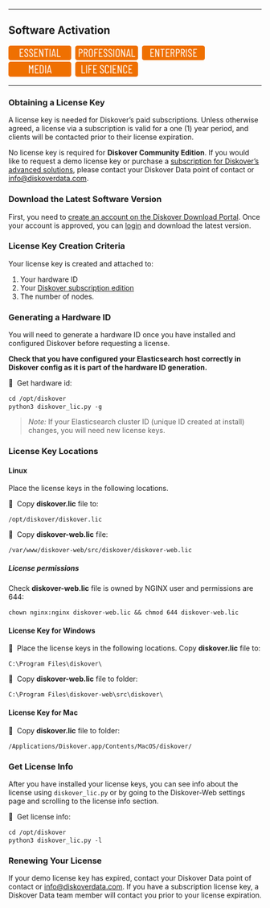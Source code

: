 <p id="software_activation"></p>

___
## Software Activation
<img src="images/button_edition_essential.png" width="125">&nbsp;&nbsp;<img src="images/button_edition_professional.png" width="125">&nbsp;&nbsp;<img src="images/button_edition_enterprise.png" width="125">&nbsp;&nbsp;<img src="images/button_edition_media.png" width="125">&nbsp;&nbsp;<img src="images/button_edition_life_science.png" width="125">
___
### Obtaining a License Key

A license key is needed for Diskover’s paid subscriptions. Unless otherwise agreed, a license via a subscription is valid for a one (1) year period, and clients will be contacted prior to their license expiration.

No license key is required for **Diskover Community Edition**. If you would like to request a demo license key or purchase a [subscription for Diskover’s advanced solutions](https://www.diskoverdata.com/solutions/), please contact your Diskover Data point of contact or [info@diskoverdata.com](mailto:info@diskoverdata.com).

### Download the Latest Software Version

First, you need to [create an account on the Diskover Download Portal](https://download.diskoverdata.com/register.php). Once your account is approved, you can [login](https://download.diskoverdata.com/) and download the latest version.

### License Key Creation Criteria

Your license key is created and attached to:
1. Your hardware ID
2. Your [Diskover subscription edition](https://www.diskoverdata.com/solutions/)
3. The number of nodes.

### Generating a Hardware ID

You will need to generate a hardware ID once you have installed and configured Diskover before requesting a license. 

**Check that you have configured your Elasticsearch host correctly in Diskover config as it is part of the hardware ID generation.**

🔴 &nbsp;Get hardware id:
```
cd /opt/diskover
python3 diskover_lic.py -g
```

>_Note:_ If your Elasticsearch cluster ID (unique ID created at install) changes, you will need new license keys.

### License Key Locations

#### Linux

Place the license keys in the following locations. 

🔴 &nbsp;Copy **diskover.lic** file to:
```
/opt/diskover/diskover.lic
```

🔴 &nbsp;Copy **diskover-web.lic** file:
```
/var/www/diskover-web/src/diskover/diskover-web.lic
```
##### License permissions

Check **diskover-web.lic** file is owned by NGINX user and permissions are 644:
```
chown nginx:nginx diskover-web.lic && chmod 644 diskover-web.lic
```

#### License Key for Windows

🔴 &nbsp;Place the license keys in the following locations. Copy **diskover.lic** file to:
```
C:\Program Files\diskover\
```

🔴 &nbsp;Copy **diskover-web.lic** file to folder:
```
C:\Program Files\diskover-web\src\diskover\
```
#### License Key for Mac

🔴 &nbsp;Copy **diskover.lic** file to folder:
```
/Applications/Diskover.app/Contents/MacOS/diskover/
```

### Get License Info

After you have installed your license keys, you can see info about the license using `diskover_lic.py` or by going to the Diskover-Web settings page and scrolling to the license info section.

🔴 &nbsp;Get license info:
```
cd /opt/diskover
python3 diskover_lic.py -l
```

### Renewing Your License

If your demo license key has expired, contact your Diskover Data point of contact or [info@diskoverdata.com](mailto:info@diskoverdata.com). If you have a subscription license key, a Diskover Data team member will contact you prior to your license expiration.
